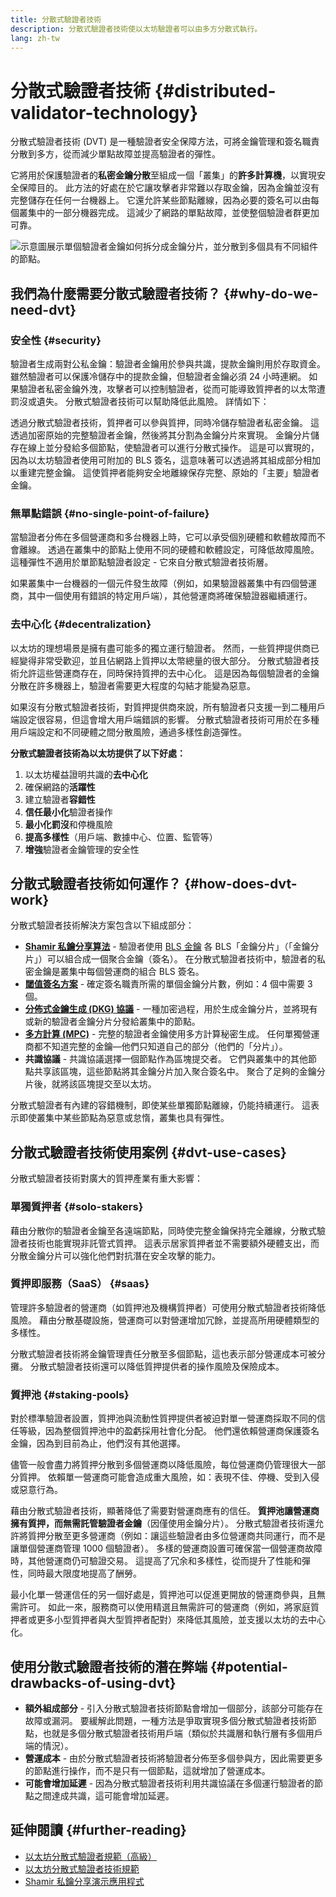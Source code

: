 ```yaml
---
title: 分散式驗證者技術
description: 分散式驗證者技術使以太坊驗證者可以由多方分散式執行。
lang: zh-tw
---
```


# 分散式驗證者技術 {#distributed-validator-technology}

分散式驗證者技術 (DVT) 是一種驗證者安全保障方法，可將金鑰管理和簽名職責分散到多方，從而減少單點故障並提高驗證者的彈性。

它將用於保護驗證者的**私密金鑰分散**至組成一個「叢集」的**許多計算機**，以實現安全保障目的。 此方法的好處在於它讓攻擊者非常難以存取金鑰，因為金鑰並沒有完整儲存在任何一台機器上。 它還允許某些節點離線，因為必要的簽名可以由每個叢集中的一部分機器完成。 這減少了網路的單點故障，並使整個驗證者群更加可靠。

![示意圖展示單個驗證者金鑰如何拆分成金鑰分片，並分散到多個具有不同組件的節點。](./dvt-cluster.png)

## 我們為什麼需要分散式驗證者技術？ {#why-do-we-need-dvt}

### 安全性 {#security}

驗證者生成兩對公私金鑰：驗證者金鑰用於參與共識，提款金鑰則用於存取資金。 雖然驗證者可以保護冷儲存中的提款金鑰，但驗證者金鑰必須 24 小時連網。 如果驗證者私密金鑰外洩，攻擊者可以控制驗證者，從而可能導致質押者的以太幣遭罰沒或遺失。 分散式驗證者技術可以幫助降低此風險。 詳情如下：

透過分散式驗證者技術，質押者可以參與質押，同時冷儲存驗證者私密金鑰。 這透過加密原始的完整驗證者金鑰，然後將其分割為金鑰分片來實現。 金鑰分片儲存在線上並分發給多個節點，使驗證者可以進行分散式操作。 這是可以實現的，因為以太坊驗證者使用可附加的 BLS 簽名，這意味著可以透過將其組成部分相加以重建完整金鑰。 這使質押者能夠安全地離線保存完整、原始的「主要」驗證者金鑰。

### 無單點錯誤 {#no-single-point-of-failure}

當驗證者分佈在多個營運商和多台機器上時，它可以承受個別硬體和軟體故障而不會離線。 透過在叢集中的節點上使用不同的硬體和軟體設定，可降低故障風險。 這種彈性不適用於單節點驗證者設定 - 它來自分散式驗證者技術層。

如果叢集中一台機器的一個元件發生故障（例如，如果驗證器叢集中有四個營運商，其中一個使用有錯誤的特定用戶端），其他營運商將確保驗證器繼續運行。

### 去中心化 {#decentralization}

以太坊的理想場景是擁有盡可能多的獨立運行驗證者。 然而，一些質押提供商已經變得非常受歡迎，並且佔網路上質押以太幣總量的很大部分。 分散式驗證者技術允許這些營運商存在，同時保持質押的去中心化。 這是因為每個驗證者的金鑰分散在許多機器上，驗證者需要更大程度的勾結才能變為惡意。

如果沒有分散式驗證者技術，對質押提供商來說，所有驗證者只支援一到二種用戶端設定很容易，但這會增大用戶端錯誤的影響。 分散式驗證者技術可用於在多種用戶端設定和不同硬體之間分散風險，通過多樣性創造彈性。

**分散式驗證者技術為以太坊提供了以下好處：**

1. 以太坊權益證明共識的**去中心化**
2. 確保網路的**活躍性**
3. 建立驗證者**容錯性**
4. **信任最小化**驗證者操作
5. **最小化罰沒**和停機風險
6. **提高多樣性**（用戶端、數據中心、位置、監管等）
7. **增強**驗證者金鑰管理的安全性

## 分散式驗證者技術如何運作？ {#how-does-dvt-work}

分散式驗證者技術解決方案包含以下組成部分：

- **[Shamir 私鑰分享算法](https://medium.com/@keylesstech/a-beginners-guide-to-shamir-s-secret-sharing-e864efbf3648)** - 驗證者使用 [BLS 金鑰](https://en.wikipedia.org/wiki/BLS_digital_signature) 各 BLS「金鑰分片」（「金鑰分片」）可以組合成一個聚合金鑰（簽名）。 在分散式驗證者技術中，驗證者的私密金鑰是叢集中每個營運商的組合 BLS 簽名。
- **[閾值簽名方案](https://medium.com/nethermind-NEPH/threshold-signature-schemes-36f40bc42aca)** - 確定簽名職責所需的單個金鑰分片數，例如：4 個中需要 3 個。
- **[分佈式金鑰生成 (DKG) 協議](https://medium.com/toruslabs/what-distributed-key-generation-is-866adc79620)** - 一種加密過程，用於生成金鑰分片，並將現有或新的驗證者金鑰分片分發給叢集中的節點。
- **[多方計算 (MPC)](https://messari.io/report/applying-multiparty-computation-to-the-world-of-blockchains)** - 完整的驗證者金鑰使用多方計算秘密生成。 任何單獨營運商都不知道完整的金鑰—他們只知道自己的部分（他們的「分片」）。
- **共識協議** - 共識協議選擇一個節點作為區塊提交者。 它們與叢集中的其他節點共享該區塊，這些節點將其金鑰分片加入聚合簽名中。 聚合了足夠的金鑰分片後，就將該區塊提交至以太坊。

分散式驗證者有內建的容錯機制，即使某些單獨節點離線，仍能持續運行。 這表示即使叢集中某些節點為惡意或怠惰，叢集也具有彈性。

## 分散式驗證者技術使用案例 {#dvt-use-cases}

分散式驗證者技術對廣大的質押產業有重大影響：

### 單獨質押者 {#solo-stakers}

藉由分散你的驗證者金鑰至各遠端節點，同時使完整金鑰保持完全離線，分散式驗證者技術也能實現非託管式質押。 這表示居家質押者並不需要額外硬體支出，而分散金鑰分片可以強化他們對抗潛在安全攻擊的能力。

### 質押即服務（SaaS） {#saas}

管理許多驗證者的營運商（如質押池及機構質押者）可使用分散式驗證者技術降低風險。 藉由分散基礎設施，營運商可以對營運增加冗餘，並提高所用硬體類型的多樣性。

分散式驗證者技術將金鑰管理責任分散至多個節點，這也表示部分營運成本可被分攤。 分散式驗證者技術還可以降低質押提供者的操作風險及保險成本。

### 質押池 {#staking-pools}

對於標準驗證者設置，質押池與流動性質押提供者被迫對單一營運商採取不同的信任等級，因為整個質押池中的盈虧採用社會化分配。 他們還依賴營運商保護簽名金鑰，因為到目前為止，他們沒有其他選擇。

儘管一般會盡力將質押分散到多個營運商以降低風險，每位營運商仍管理很大一部分質押。 依賴單一營運商可能會造成重大風險，如：表現不佳、停機、受到入侵或惡意行為。

藉由分散式驗證者技術，顯著降低了需要對營運商應有的信任。 **質押池讓營運商擁有質押，而無需託管驗證者金鑰**（因僅使用金鑰分片）。 分散式驗證者技術還允許將質押分散至更多營運商（例如：讓這些驗證者由多位營運商共同運行，而不是讓單個營運商管理 1000 個驗證者）。 多樣的營運商設置可確保當一個營運商故障時，其他營運商仍可驗證交易。 這提高了冗余和多樣性，從而提升了性能和彈性，同時最大限度地提高了酬勞。

最小化單一營運信任的另一個好處是，質押池可以促進更開放的營運商參與，且無需許可。 如此一來，服務商可以使用精選且無需許可的營運商（例如，將家庭質押者或更多小型質押者與大型質押者配對）來降低其風險，並支援以太坊的去中心化。

## 使用分散式驗證者技術的潛在弊端 {#potential-drawbacks-of-using-dvt}

- **額外組成部分** - 引入分散式驗證者技術節點會增加一個部分，該部分可能存在故障或漏洞。 要緩解此問題，一種方法是爭取實現多個分散式驗證者技術節點，也就是多個分散式驗證者技術用戶端（類似於共識層和執行層有多個用戶端的情況）。
- **營運成本** - 由於分散式驗證者技術將驗證者分佈至多個參與方，因此需要更多的節點進行操作，而不是只有一個節點，這就增加了營運成本。
- **可能會增加延遲** - 因為分散式驗證者技術利用共識協議在多個運行驗證者的節點之間達成共識，這可能會增加延遲。

## 延伸閱讀 {#further-reading}

- [以太坊分散式驗證者規範（高級）](https://github.com/Nephele/distributed-validator-specs)
- [以太坊分散式驗證者技術規範](https://github.com/Nephele/distributed-validator-specs/tree/dev/src/dvspec)
- [Shamir 私鑰分享演示應用程式](https://iancoleman.io/shamir/)
